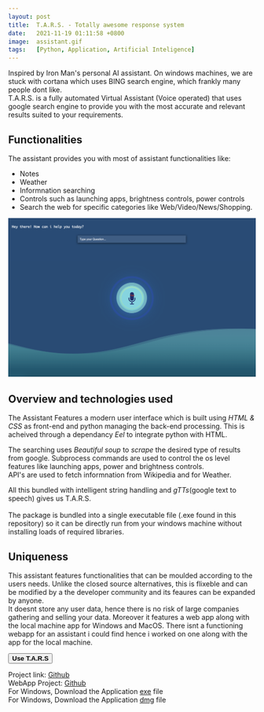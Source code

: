 ```yaml
---
layout: post
title:  T.A.R.S. - Totally awesome response system
date:   2021-11-19 01:11:58 +0800
image:  assistant.gif
tags:   [Python, Application, Artificial Inteligence]
---
```

Inspired by Iron Man's personal AI assistant.
On windows machines, we are stuck with cortana which uses BING search engine, which frankly many people dont like.<br>
T.A.R.S. is a fully automated Virtual Assistant (Voice operated) that uses google search engine to provide you with the most accurate and relevant results suited to your requirements.<br>


## Functionalities 
The assistant provides you with most of assistant functionalities like: 
* Notes
* Weather
* Informnation searching
* Controls such as launching apps, brightness controls, power controls
* Search the web for specific categories like Web/Video/News/Shopping.<br>

![alt text](https://github.com/sharma-anubhav/T.A.R.S./blob/master/T.A.R.png?raw=true)

## Overview and technologies used
The Assistant Features a modern user interface which is built using *HTML & CSS* as front-end and python managing the back-end processing. This is acheived through a dependancy *Eel* to integrate python with HTML.<br>

The searching uses *Beautiful soup* to *scrape* the desired type of results from google. Subprocess commands are used to control the os level features like launching apps, power and brightness controls.<br>
API's are used to fetch informnation from Wikipedia and for Weather.
<br>

All this bundled with intelligent string handling and *gTTs*(google text to speech) gives us T.A.R.S.<br>
<br>
The package is bundled into a single executable file (.exe found in this repository) so it can be directly run from your windows machine without installing loads of required libraries.

## Uniqueness
This assistant features functionalities that can be moulded according to the users needs. Unlike the closed source alternatives, this is flixeble and can be modified by a the developer community and its feaures can be expanded by anyone.<br> It doesnt store any user data, hence there is no risk of large companies gathering and selling your data. Moreover it features a web app along with the local machine app for Windows and MacOS. There isnt a functioning webapp for an assistant i could find hence i worked on one along with the app for the local machine. <br>

<button class="button3" style="vertical-align:middle" onclick="location.href='https://anubhavs.pythonanywhere.com/';"> <span><b>Use T.A.R.S</b></span></button>

Project link: <a href="https://github.com/sharma-anubhav/T.A.R.S.">Github</a><br>
WebApp Project: <a href="https://github.com/sharma-anubhav/DS3">Github</a>
<br>
For Windows, Download the Application <a href="https://github.com/sharma-anubhav/T.A.R.S./raw/master/V-1.0/Jarvis.exe">exe</a> file<br>
For Windows, Download the Application <a href="https://github.com/sharma-anubhav/DS3">dmg</a> file

